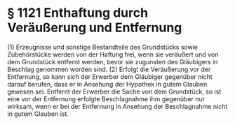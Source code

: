 # § 1121 Enthaftung durch Veräußerung und Entfernung
(1) Erzeugnisse und sonstige Bestandteile des Grundstücks sowie Zubehörstücke werden von der Haftung frei, wenn sie veräußert und von dem Grundstück entfernt werden, bevor sie zugunsten des Gläubigers in Beschlag genommen worden sind.
(2) Erfolgt die Veräußerung vor der Entfernung, so kann sich der Erwerber dem Gläubiger gegenüber nicht darauf berufen, dass er in Ansehung der Hypothek in gutem Glauben gewesen sei. Entfernt der Erwerber die Sache von dem Grundstück, so ist eine vor der Entfernung erfolgte Beschlagnahme ihm gegenüber nur wirksam, wenn er bei der Entfernung in Ansehung der Beschlagnahme nicht in gutem Glauben ist.